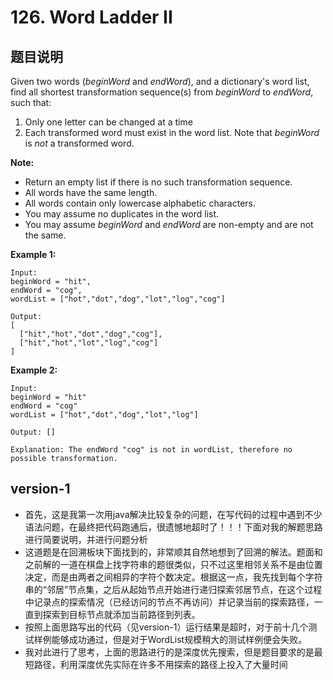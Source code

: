 # 126. Word Ladder II

## 题目说明

Given two words (*beginWord* and *endWord*), and a dictionary's word list, find all shortest transformation sequence(s) from *beginWord* to *endWord*, such that:

1. Only one letter can be changed at a time
2. Each transformed word must exist in the word list. Note that *beginWord* is *not* a transformed word.

**Note:**

- Return an empty list if there is no such transformation sequence.
- All words have the same length.
- All words contain only lowercase alphabetic characters.
- You may assume no duplicates in the word list.
- You may assume *beginWord* and *endWord* are non-empty and are not the same.

**Example 1:**

```
Input:
beginWord = "hit",
endWord = "cog",
wordList = ["hot","dot","dog","lot","log","cog"]

Output:
[
  ["hit","hot","dot","dog","cog"],
  ["hit","hot","lot","log","cog"]
]
```

**Example 2:**

```
Input:
beginWord = "hit"
endWord = "cog"
wordList = ["hot","dot","dog","lot","log"]

Output: []

Explanation: The endWord "cog" is not in wordList, therefore no possible transformation.
```



## version-1

- 首先，这是我第一次用java解决比较复杂的问题，在写代码的过程中遇到不少语法问题，在最终把代码跑通后，很遗憾地超时了！！！下面对我的解题思路进行简要说明，并进行问题分析
- 这道题是在回溯板块下面找到的，非常顺其自然地想到了回溯的解法。题面和之前解的一道在棋盘上找字符串的题很类似，只不过这里相邻关系不是由位置决定，而是由两者之间相异的字符个数决定。根据这一点，我先找到每个字符串的“邻居”节点集，之后从起始节点开始进行递归探索邻居节点，在这个过程中记录点的探索情况（已经访问的节点不再访问）并记录当前的探索路径，一直到探索到目标节点就添加当前路径到列表。
- 按照上面思路写出的代码（见version-1）运行结果是超时，对于前十几个测试样例能够成功通过，但是对于WordList规模稍大的测试样例便会失败。
- 我对此进行了思考，上面的思路进行的是深度优先搜索，但是题目要求的是最短路径，利用深度优先实际在许多不用探索的路径上投入了大量时间



